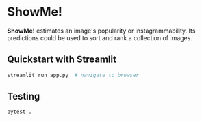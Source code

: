 # ShowMe!
**ShowMe!** estimates an image's popularity or instagrammability. Its predictions could be used to sort and rank a collection of images.

## Quickstart with Streamlit
```bash
streamlit run app.py  # navigate to browser
```

## Testing
```bash
pytest .
```